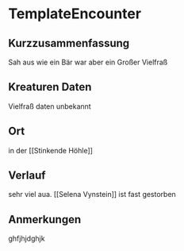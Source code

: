 # TemplateEncounter
## Kurzzusammenfassung
Sah aus wie ein Bär war aber ein Großer Vielfraß

## Kreaturen Daten
Vielfraß daten unbekannt

## Ort
in der [[Stinkende Höhle]]

## Verlauf
sehr viel aua.
[[Selena Vynstein]] ist fast gestorben

## Anmerkungen

ghfjhjdghjk